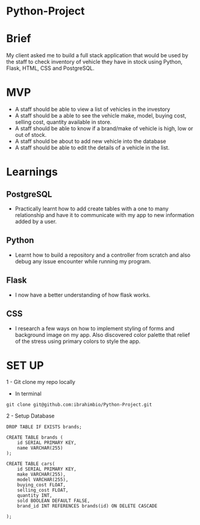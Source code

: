 # Python-Project

# Brief

My client asked me to build a full stack application that would be used by the staff to check inventory of vehicle they have in stock using Python, Flask, HTML, CSS and PostgreSQL.

# MVP

- A staff should be able to view a list of vehicles in the investory
- A staff should be a able to see the vehicle make, model, buying cost, selling cost, quantity available in store.
- A staff should be able to know if a brand/make of vehicle is high, low or out of stock.
- A staff should be about to add new vehicle into the database
- A staff should be able to edit the details of a vehicle in the list.  


# Learnings

## PostgreSQL 

- Practically learnt how to add create     tables with a one to many relationship and have it to communicate with my app to new information added by a user.

## Python 

- Learnt how to build a repository and a controller from scratch and also debug any issue encounter while running my program. 

## Flask

- I now have a better understanding of how flask works. 
 

## CSS

- I research a few ways on how to implement styling of forms and background image on my app. Also discovered color palette that relief of the stress using primary colors to style the app.


# SET UP 

1 - Git clone my repo locally

- In terminal
```
git clone git@github.com:ibrahimbio/Python-Project.git
````

2 - Setup Database


```                                                                                                                              DROP TABLE IF EXISTS cars;
DROP TABLE IF EXISTS brands;

CREATE TABLE brands (
    id SERIAL PRIMARY KEY,
    name VARCHAR(255)
);

CREATE TABLE cars(
    id SERIAL PRIMARY KEY,
    make VARCHAR(255),
    model VARCHAR(255),
    buying_cost FLOAT,
    selling_cost FLOAT,
    quantity INT,
    sold BOOLEAN DEFAULT FALSE,
    brand_id INT REFERENCES brands(id) ON DELETE CASCADE

);

```
